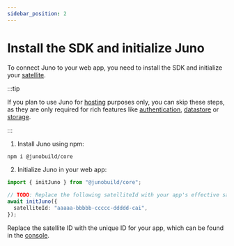 ```yaml
---
sidebar_position: 2
---
```


# Install the SDK and initialize Juno

To connect Juno to your web app, you need to install the SDK and initialize your [satellite].

:::tip

If you plan to use Juno for [hosting](../build/hosting.md) purposes only, you can skip these steps, as they are only required for rich features like [authentication](../build/authentication.md), [datastore](../build/datastore.md) or [storage](../build/storage.md).

:::

1. Install Juno using npm:

```bash
npm i @junobuild/core
```

2. Initialize Juno in your web app:

```typescript
import { initJuno } from "@junobuild/core";

// TODO: Replace the following satelliteId with your app's effective satellite ID.
await initJuno({
  satelliteId: "aaaaa-bbbbb-ccccc-ddddd-cai",
});
```

Replace the satellite ID with the unique ID for your app, which can be found in the [console](https://console.juno.build).

[satellite]: ../terminology.md#satellite
